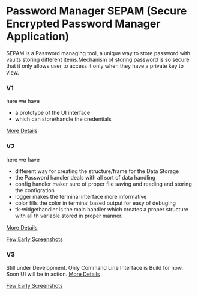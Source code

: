 # Password Manager SEPAM (Secure Encrypted Password Manager Application)
SEPAM is a Password managing tool, a unique way to store password with vaults storing different items.Mechanism of storing password is so secure that it only allows user to access it only when they have a private key to view.

### V1
here we have 
* a prototype of the UI interface 
* which can store/handle the credentials

[ More Details ](./v1/README.md)
### V2
here we have 
* different way for creating the structure/frame for the Data Storage
* the Password handler deals with all sort of data handling
* config handler maker sure of proper file saving and reading and storing the configration
* logger makes the terminal interface more informative
* color fills the color in terminal based output for easy of debuging
* tk-widgethandler is the main handler which creates a proper structure with all th variable stored in proper manner.

[ More Details ](./v2/README.md)

[Few Early Screenshots](./img/)

### V3



Still under Development. Only Command Line Interface is Build for now. Soon UI will be in action.
[ More Details ](./v3/README.md)

[Few Early Screenshots](./img/)